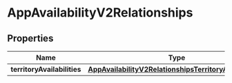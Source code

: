 

# AppAvailabilityV2Relationships


## Properties

| Name | Type | Description | Notes |
|------------ | ------------- | ------------- | -------------|
|**territoryAvailabilities** | [**AppAvailabilityV2RelationshipsTerritoryAvailabilities**](AppAvailabilityV2RelationshipsTerritoryAvailabilities.md) |  |  [optional] |



